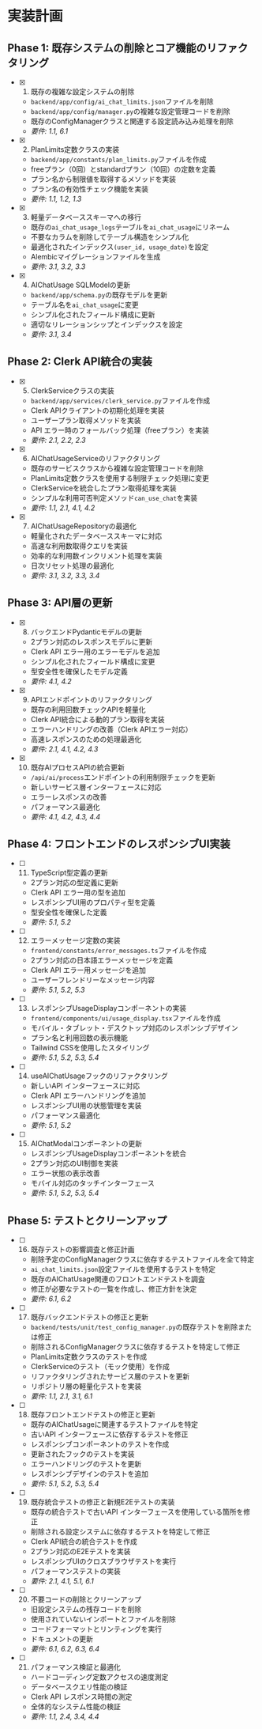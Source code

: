 # 実装計画

## Phase 1: 既存システムの削除とコア機能のリファクタリング

- [x] 1. 既存の複雑な設定システムの削除
  - `backend/app/config/ai_chat_limits.json`ファイルを削除
  - `backend/app/config/manager.py`の複雑な設定管理コードを削除
  - 既存のConfigManagerクラスと関連する設定読み込み処理を削除
  - _要件: 1.1, 6.1_

- [x] 2. PlanLimits定数クラスの実装
  - `backend/app/constants/plan_limits.py`ファイルを作成
  - freeプラン（0回）とstandardプラン（10回）の定数を定義
  - プラン名から制限値を取得するメソッドを実装
  - プラン名の有効性チェック機能を実装
  - _要件: 1.1, 1.2, 1.3_

- [x] 3. 軽量データベーススキーマへの移行
  - 既存の`ai_chat_usage_logs`テーブルを`ai_chat_usage`にリネーム
  - 不要なカラムを削除してテーブル構造をシンプル化
  - 最適化されたインデックス`(user_id, usage_date)`を設定
  - Alembicマイグレーションファイルを生成
  - _要件: 3.1, 3.2, 3.3_

- [x] 4. AIChatUsage SQLModelの更新
  - `backend/app/schema.py`の既存モデルを更新
  - テーブル名を`ai_chat_usage`に変更
  - シンプル化されたフィールド構成に更新
  - 適切なリレーションシップとインデックスを設定
  - _要件: 3.1, 3.4_

## Phase 2: Clerk API統合の実装

- [x] 5. ClerkServiceクラスの実装
  - `backend/app/services/clerk_service.py`ファイルを作成
  - Clerk APIクライアントの初期化処理を実装
  - ユーザープラン取得メソッドを実装
  - API エラー時のフォールバック処理（freeプラン）を実装
  - _要件: 2.1, 2.2, 2.3_

- [x] 6. AIChatUsageServiceのリファクタリング
  - 既存のサービスクラスから複雑な設定管理コードを削除
  - PlanLimits定数クラスを使用する制限チェック処理に変更
  - ClerkServiceを統合したプラン取得処理を実装
  - シンプルな利用可否判定メソッド`can_use_chat`を実装
  - _要件: 1.1, 2.1, 4.1, 4.2_

- [x] 7. AIChatUsageRepositoryの最適化
  - 軽量化されたデータベーススキーマに対応
  - 高速な利用数取得クエリを実装
  - 効率的な利用数インクリメント処理を実装
  - 日次リセット処理の最適化
  - _要件: 3.1, 3.2, 3.3, 3.4_

## Phase 3: API層の更新

- [x] 8. バックエンドPydanticモデルの更新
  - 2プラン対応のレスポンスモデルに更新
  - Clerk API エラー用のエラーモデルを追加
  - シンプル化されたフィールド構成に変更
  - 型安全性を確保したモデル定義
  - _要件: 4.1, 4.2_

- [x] 9. APIエンドポイントのリファクタリング
  - 既存の利用回数チェックAPIを軽量化
  - Clerk API統合による動的プラン取得を実装
  - エラーハンドリングの改善（Clerk APIエラー対応）
  - 高速レスポンスのための処理最適化
  - _要件: 2.1, 4.1, 4.2, 4.3_

- [x] 10. 既存AIプロセスAPIの統合更新
  - `/api/ai/process`エンドポイントの利用制限チェックを更新
  - 新しいサービス層インターフェースに対応
  - エラーレスポンスの改善
  - パフォーマンス最適化
  - _要件: 4.1, 4.2, 4.3, 4.4_

## Phase 4: フロントエンドのレスポンシブUI実装

- [ ] 11. TypeScript型定義の更新
  - 2プラン対応の型定義に更新
  - Clerk API エラー用の型を追加
  - レスポンシブUI用のプロパティ型を定義
  - 型安全性を確保した定義
  - _要件: 5.1, 5.2_

- [ ] 12. エラーメッセージ定数の実装
  - `frontend/constants/error_messages.ts`ファイルを作成
  - 2プラン対応の日本語エラーメッセージを定義
  - Clerk API エラー用メッセージを追加
  - ユーザーフレンドリーなメッセージ内容
  - _要件: 5.1, 5.2, 5.3_

- [ ] 13. レスポンシブUsageDisplayコンポーネントの実装
  - `frontend/components/ui/usage_display.tsx`ファイルを作成
  - モバイル・タブレット・デスクトップ対応のレスポンシブデザイン
  - プラン名と利用回数の表示機能
  - Tailwind CSSを使用したスタイリング
  - _要件: 5.1, 5.2, 5.3, 5.4_

- [ ] 14. useAIChatUsageフックのリファクタリング
  - 新しいAPI インターフェースに対応
  - Clerk API エラーハンドリングを追加
  - レスポンシブUI用の状態管理を実装
  - パフォーマンス最適化
  - _要件: 5.1, 5.2_

- [ ] 15. AIChatModalコンポーネントの更新
  - レスポンシブUsageDisplayコンポーネントを統合
  - 2プラン対応のUI制御を実装
  - エラー状態の表示改善
  - モバイル対応のタッチインターフェース
  - _要件: 5.1, 5.2, 5.3, 5.4_

## Phase 5: テストとクリーンアップ

- [ ] 16. 既存テストの影響調査と修正計画
  - 削除予定のConfigManagerクラスに依存するテストファイルを全て特定
  - `ai_chat_limits.json`設定ファイルを使用するテストを特定
  - 既存のAIChatUsage関連のフロントエンドテストを調査
  - 修正が必要なテストの一覧を作成し、修正方針を決定
  - _要件: 6.1, 6.2_

- [ ] 17. 既存バックエンドテストの修正と更新
  - `backend/tests/unit/test_config_manager.py`の既存テストを削除または修正
  - 削除されるConfigManagerクラスに依存するテストを特定して修正
  - PlanLimits定数クラスのテストを作成
  - ClerkServiceのテスト（モック使用）を作成
  - リファクタリングされたサービス層のテストを更新
  - リポジトリ層の軽量化テストを実装
  - _要件: 1.1, 2.1, 3.1, 6.1_

- [ ] 18. 既存フロントエンドテストの修正と更新
  - 既存のAIChatUsageに関連するテストファイルを特定
  - 古いAPI インターフェースに依存するテストを修正
  - レスポンシブコンポーネントのテストを作成
  - 更新されたフックのテストを実装
  - エラーハンドリングのテストを更新
  - レスポンシブデザインのテストを追加
  - _要件: 5.1, 5.2, 5.3, 5.4_

- [ ] 19. 既存統合テストの修正と新規E2Eテストの実装
  - 既存の統合テストで古いAPI インターフェースを使用している箇所を修正
  - 削除される設定システムに依存するテストを特定して修正
  - Clerk API統合の統合テストを作成
  - 2プラン対応のE2Eテストを実装
  - レスポンシブUIのクロスブラウザテストを実行
  - パフォーマンステストの実装
  - _要件: 2.1, 4.1, 5.1, 6.1_

- [ ] 20. 不要コードの削除とクリーンアップ
  - 旧設定システムの残存コードを削除
  - 使用されていないインポートとファイルを削除
  - コードフォーマットとリンティングを実行
  - ドキュメントの更新
  - _要件: 6.1, 6.2, 6.3, 6.4_

- [ ] 21. パフォーマンス検証と最適化
  - ハードコーディング定数アクセスの速度測定
  - データベースクエリ性能の検証
  - Clerk API レスポンス時間の測定
  - 全体的なシステム性能の検証
  - _要件: 1.1, 2.4, 3.4, 4.4_